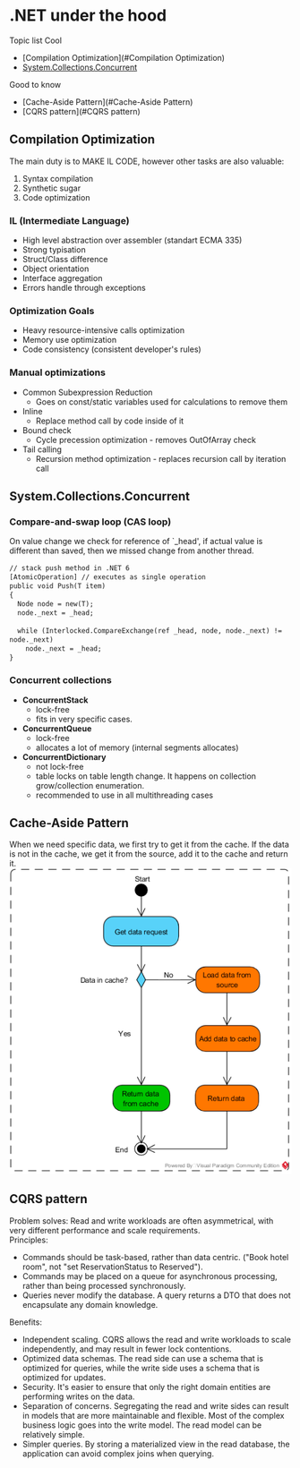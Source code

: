 # .NET under the hood

Topic list
Cool
- [Compilation Optimization](#Compilation Optimization)
- [System.Collections.Concurrent](#System.Collections.Concurrent)

Good to know
- [Cache-Aside Pattern](#Cache-Aside Pattern)
- [CQRS pattern](#CQRS pattern)


## Compilation Optimization
The main duty is to MAKE IL CODE, however other tasks are also valuable:
1. Syntax compilation
2. Synthetic sugar
3. Code optimization

### IL (Intermediate Language)
- High level abstraction over assembler (standart ECMA 335)
- Strong typisation
- Struct/Class difference
- Object orientation
- Interface aggregation
- Errors handle through exceptions

### Optimization Goals
- Heavy resource-intensive calls optimization
- Memory use optimization
- Code consistency (consistent developer's rules)
  
### Manual optimizations 
- Common Subexpression Reduction
  - Goes on const/static variables used for calculations to remove them
- Inline
  - Replace method call by code inside of it
- Bound check
  - Cycle precession optimization - removes OutOfArray check
- Tail calling
  - Recursion method optimization - replaces recursion call by iteration call

## System.Collections.Concurrent

### Compare-and-swap loop (CAS loop)
On value change we check for reference of `_head', if actual value is different than saved, then we missed change from another thread.
```
// stack push method in .NET 6
[AtomicOperation] // executes as single operation
public void Push(T item)
{
  Node node = new(T);
  node._next = _head;
  
  while (Interlocked.CompareExchange(ref _head, node, node._next) != node._next)
    node._next = _head;
}
```

### Concurrent collections
- **ConcurrentStack**
  - lock-free
  - fits in very specific cases. 
- **ConcurrentQueue**
  - lock-free
  - allocates a lot of memory (internal segments allocates)
- **ConcurrentDictionary**
  - not lock-free
  - table locks on table length change. It happens on collection grow/collection enumeration.
  - recommended to use in all multithreading cases

## Cache-Aside Pattern
When we need specific data, we first try to get it from the cache. 
If the data is not in the cache, we get it from the source, add it to the cache and return it.  
![img.png](img/dotnet_01.png)

## CQRS pattern
Problem solves: Read and write workloads are often asymmetrical, with very different performance and scale requirements.  
Principles:
- Commands should be task-based, rather than data centric. ("Book hotel room", not "set ReservationStatus to Reserved").
- Commands may be placed on a queue for asynchronous processing, rather than being processed synchronously.
- Queries never modify the database. A query returns a DTO that does not encapsulate any domain knowledge.

Benefits:
- Independent scaling. CQRS allows the read and write workloads to scale independently, and may result in fewer lock contentions.
- Optimized data schemas. The read side can use a schema that is optimized for queries, while the write side uses a schema that is optimized for updates.
- Security. It's easier to ensure that only the right domain entities are performing writes on the data.
- Separation of concerns. Segregating the read and write sides can result in models that are more maintainable and flexible. Most of the complex business logic goes into the write model. The read model can be relatively simple.
- Simpler queries. By storing a materialized view in the read database, the application can avoid complex joins when querying.